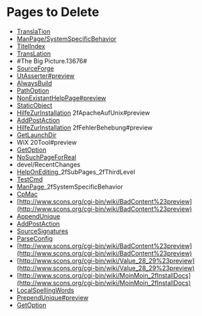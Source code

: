 

# Pages to Delete

* [TranslaTion](TranslaTion)  
* [ManPage/SystemSpecificBehavior](ManPage/SystemSpecificBehavior) 
* [TitelIndex](TitelIndex) 
* [TransLation](TransLation) 
* #The Big Picture.13676# 
* [SourceForge](SourceForge) 
* [UtAsserter#preview](UtAsserter) 
* [AlwaysBuild](AlwaysBuild) 
* [PathOption](PathOption) 
* [NonExistantHelpPage#preview](NonExistantHelpPage) 
* [StaticObject](StaticObject) 
* [HilfeZurInstallation](HilfeZurInstallation) 2fApacheAufUnix#preview 
* [AddPostAction](AddPostAction) 
* [HilfeZurInstallation](HilfeZurInstallation) 2fFehlerBehebung#preview 
* [GetLaunchDir](GetLaunchDir) 
* WiX 20Tool#preview 
* [GetOption](GetOption) 
* [NoSuchPageForReal](NoSuchPageForReal) 
* devel/RecentChanges 
* [HelpOnEditing](HelpOnEditing)_2fSubPages_2fThirdLevel 
* [TestCmd](TestCmd) 
* [ManPage](ManPage)_2fSystemSpecificBehavior 
* [CpMac](CpMac) 
* [http://www.scons.org/cgi-bin/wiki/BadContent%23preview](http://www.scons.org/cgi-bin/wiki/BadContent%23preview) 
* [AppendUnique](AppendUnique) 
* [AddPostAction](AddPostAction) 
* [SourceSignatures](SourceSignatures) 
* [ParseConfig](ParseConfig) 
* [http://www.scons.org/cgi-bin/wiki/BadContent%23preview](http://www.scons.org/cgi-bin/wiki/BadContent%23preview) 
* [http://www.scons.org/cgi-bin/wiki/Value_28_29%23preview](http://www.scons.org/cgi-bin/wiki/Value_28_29%23preview) 
* [http://www.scons.org/cgi-bin/wiki/MoinMoin_2fInstallDocs](http://www.scons.org/cgi-bin/wiki/MoinMoin_2fInstallDocs) 
* [LocalSpellingWords](LocalSpellingWords) 
* [PrependUnique#preview](PrependUnique) 
* [GetOption](GetOption) 